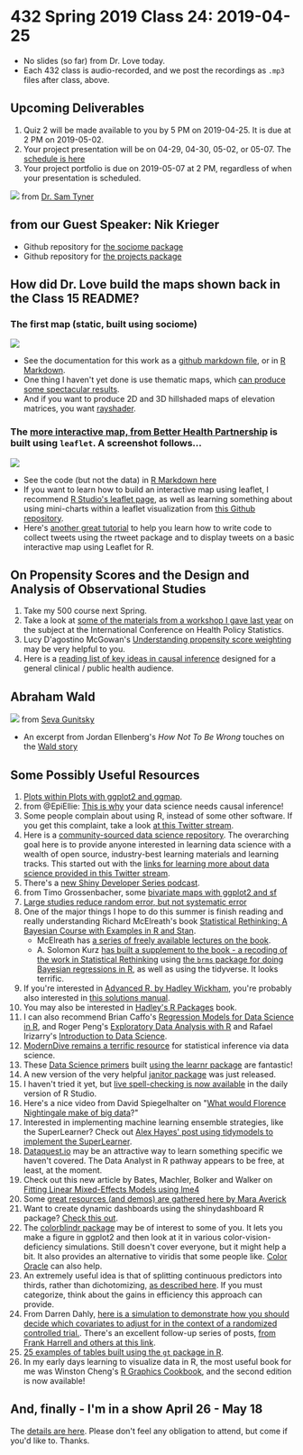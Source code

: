 # 432 Spring 2019 Class 24: 2019-04-25

- No slides (so far) from Dr. Love today.
- Each 432 class is audio-recorded, and we post the recordings as `.mp3` files after class, above.

## Upcoming Deliverables

1. Quiz 2 will be made available to you by 5 PM on 2019-04-25. It is due at 2 PM on 2019-05-02.
2. Your project presentation will be on 04-29, 04-30, 05-02, or 05-07. The [schedule is here](https://github.com/THOMASELOVE/2019-432/blob/master/projects/project2/project2-schedule.md)
3. Your project portfolio is due on 2019-05-07 at 2 PM, regardless of when your presentation is scheduled.

![](https://github.com/THOMASELOVE/2019-432/blob/master/slides/class24/figures/tyner.PNG) from [Dr. Sam Tyner](https://twitter.com/sctyner/status/1119341854426845186?s=11)

## from our Guest Speaker: Nik Krieger

- Github repository for [the sociome package](https://github.com/NikKrieger/sociome)
- Github repository for [the projects package](https://github.com/NikKrieger/projects)

## How did Dr. Love build the maps shown back in the Class 15 README?

### The first map (static, built using sociome)

![](https://github.com/THOMASELOVE/2019-432/blob/master/slides/class15/cuyahoga_adi_map.png)

- See the documentation for this work as a [github markdown file](https://github.com/THOMASELOVE/2019-432/blob/master/slides/class24/map_example_sociome_TEL/Ohio_sociome_by_tract.md), or in [R Markdown](https://github.com/THOMASELOVE/2019-432/blob/master/slides/class24/map_example_sociome_TEL/Ohio_sociome_by_tract.Rmd).
- One thing I haven't yet done is use thematic maps, which [can produce some spectacular results](https://github.com/mtennekes/tmap).
- And if you want to produce 2D and 3D hillshaded maps of elevation matrices, you want [rayshader](https://www.rayshader.com/).

### The [more interactive map, from Better Health Partnership](http://betterhealthpartnership.org/data_center/report_22/maps/report22_overweight_obesity_map.asp) is built using `leaflet`. A screenshot follows...

![](https://github.com/THOMASELOVE/2019-432/blob/master/slides/class15/screenshot.PNG)

- See the code (but not the data) in [R Markdown here](https://github.com/THOMASELOVE/2019-432/blob/master/slides/class24/map_leaflet_TEL/leaflet_map_overweightorobese_rates.Rmd)
- If you want to learn how to build an interactive map using leaflet, I recommend [R Studio's leaflet page](https://rstudio.github.io/leaflet/), as well as learning something about using mini-charts within a leaflet visualization from [this Github repository](https://github.com/rte-antares-rpackage/leaflet.minicharts).
- Here's [another great tutorial](https://github.com/momiji15/apptomap/tree/master/R%20Ready%20to%20Map) to help you learn how to write code to collect tweets using the rtweet package and to display tweets on a basic interactive map using Leaflet for R.

## On Propensity Scores and the Design and Analysis of Observational Studies

1. Take my 500 course next Spring.
2. Take a look at [some of the materials from a workshop I gave last year](https://github.com/THOMASELOVE/ichps2018) on the subject at the International Conference on Health Policy Statistics.
3. Lucy D'agostino McGowan's [Understanding propensity score weighting](https://livefreeordichotomize.com/2019/01/17/understanding-propensity-score-weighting/) may be very helpful to you.
4. Here is a [reading list of key ideas in causal inference](https://docs.google.com/document/d/1a-_VYQrZDLIAWCUs_JKvnwNT2onn-rIiLh69W53fh1o/edit) designed for a general clinical / public health audience.

## Abraham Wald

![](https://github.com/THOMASELOVE/2019-432/blob/master/slides/class24/figures/wald.PNG) from [Seva Gunitsky](https://twitter.com/SevaUT/status/1097880873368801287)

- An excerpt from Jordan Ellenberg's *How Not To Be Wrong* touches on the [Wald story](https://medium.com/@penguinpress/an-excerpt-from-how-not-to-be-wrong-by-jordan-ellenberg-664e708cfc3d)

## Some Possibly Useful Resources

1. [Plots within Plots with ggplot2 and ggmap](https://statisticaloddsandends.wordpress.com/2019/02/24/plots-within-plots-with-ggplot2-and-ggmap/).
2. from @EpiEllie: [This is why](https://twitter.com/EpiEllie/status/1095864462664495105) your data science needs causal inference!
3. Some people complain about using R, instead of some other software. If you get this complaint, take a look [at this Twitter stream](https://twitter.com/SameerDesai1/status/1095907255755526145).
4. Here is a [community-sourced data science repository](https://github.com/Chris-Engelhardt/data_sci_guide). The overarching goal here is to provide anyone interested in learning data science with a wealth of open source, industry-best learning materials and learning tracks. This started out with the [links for learning more about data science provided in this Twitter stream](https://twitter.com/EngelhardtCR/status/1116743032492253185).
5. There's a [new Shiny Developer Series podcast](https://shinydevseries.com/post/ep0/). 
6. from Timo Grossenbacher, some [bivariate maps with ggplot2 and sf](https://timogrossenbacher.ch/2019/04/bivariate-maps-with-ggplot2-and-sf/)
7. [Large studies reduce random error, but not systematic error](https://twitter.com/aztezcan/status/1119233306300563460)
8. One of the major things I hope to do this summer is finish reading and really understanding Richard McElreath's book [Statistical Rethinking: A Bayesian Course with Examples in R and Stan](http://xcelab.net/rm/statistical-rethinking/).
    - McElreath has [a series of freely available lectures on the book](https://www.youtube.com/channel/UCNJK6_DZvcMqNSzQdEkzvzA/playlists).
    - A. Solomon Kurz [has built a supplement to the book - a recoding of the work in Statistical Rethinking](https://bookdown.org/connect/#/apps/1850/access) using [the `brms` package for doing Bayesian regressions in R](https://github.com/paul-buerkner/brms), as well as using the tidyverse. It looks terrific.
9. If you're interested in [Advanced R, by Hadley Wickham](http://adv-r.had.co.nz/), you're probably also interested in [this solutions manual](https://advanced-r-solutions.rbind.io/).
10. You may also be interested in [Hadley's R Packages](http://r-pkgs.had.co.nz/) book.
11. I can also recommend Brian Caffo's [Regression Models for Data Science in R](https://leanpub.com/regmods), and Roger Peng's [Exploratory Data Analysis with R](https://leanpub.com/exdata) and Rafael Irizarry's [Introduction to Data Science](https://leanpub.com/datasciencebook).
12. [ModernDive remains a terrific resource](https://moderndive.com/) for statistical inference via data science.
13. These [Data Science primers](https://rstudio.cloud/learn/primers) built [using the learnr package](https://rstudio.github.io/learnr/) are fantastic!
14. A new version of the very helpful [janitor package](http://sfirke.github.io/janitor/news/index.html) was just released.
15. I haven't tried it yet, but [live spell-checking is now available](https://twitter.com/benmarwick/status/1119508539171409920/photo/1) in the daily version of R Studio.
16. Here's a nice video from David Spiegelhalter on "[What would Florence Nightingale make of big data](https://www.bbc.com/ideas/videos/what-would-florence-nightingale-make-of-big-data/p075lxkt?playlist=thinkers-from-the-past-on-the-world-today)?"
17. Interested in implementing machine learning ensemble strategies, like the SuperLearner? Check out [Alex Hayes' post using tidymodels to implement the SuperLearner](https://www.alexpghayes.com/blog/implementing-the-super-learner-with-tidymodels/).
18. [Dataquest.io](https://www.dataquest.io/) may be an attractive way to learn something specific we haven't covered. The Data Analyst in R pathway appears to be free, at least, at the moment.
19. Check out this new article by Bates, Machler, Bolker and Walker on [Fitting Linear Mixed-Effects Models using lme4](https://www.jstatsoft.org/article/view/v067i01/0?utm_campaign=digest&utm_medium=email&utm_source=nuzzel)
20. Some [great resources (and demos) are gathered here by Mara Averick](https://connect.rstudioservices.com/content/282/gov1005.html)
21. Want to create dynamic dashboards using the shinydashboard R package? [Check this out](https://leanpub.com/c/shinydashboard).
22. The [colorblindr package](https://github.com/clauswilke/colorblindr) may be of interest to some of you. It lets you make a figure in ggplot2 and then look at it in various color-vision-deficiency simulations. Still doesn't cover everyone, but it might help a bit. It also provides an alternative to viridis that some people like. [Color Oracle](https://colororacle.org/) can also help.
23. An extremely useful idea is that of splitting continuous predictors into thirds, rather than dichotomizing, [as described here](http://www.stat.columbia.edu/~gelman/research/published/thirds5.pdf). If you must categorize, think about the gains in efficiency this approach can provide.
24. From Darren Dahly, [here is a simulation to demonstrate how you should decide which covariates to adjust for in the context of a randomized controlled trial.](https://threadreaderapp.com/thread/1115902270888128514.html). There's an excellent follow-up series of posts, [from Frank Harrell and others at this link](https://twitter.com/f2harrell/status/1116311832652910597).
25. [25 examples of tables built using the `gt` package in R](https://frm1789.github.io/gt_examples/).
26. In my early days learning to visualize data in R, the most useful book for me was Winston Cheng's [R Graphics Cookbook](https://r-graphics.org/), and the second edition is now available!

## And, finally - I'm in a show April 26 - May 18

The [details are here](https://github.com/THOMASELOVE/theater). Please don't feel any obligation to attend, but come if you'd like to. Thanks.
